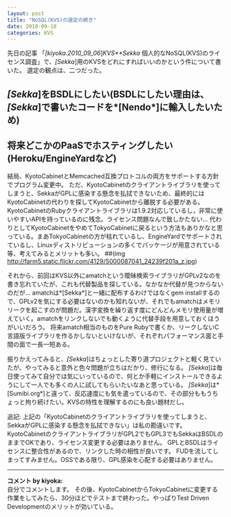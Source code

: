 ```yaml
---
layout: post
title: "NoSQL(KVS)の選定の続き"
date: 2010-09-18
categories: KVS
---
```

先日の記事 「*[kiyoka.2010_09_06*]*KVS**Sekka* 個人的なNoSQL(KVS)のライセンス調査」で、*[Sekka*]用のKVSをどれにすればいいのかという件について書いた。
選定の観点は、二つだった。
## *[Sekka*]をBSDLにしたい(BSDLにしたい理由は、*[Sekka*]で書いたコードを*[Nendo*]に輸入したいため)
## 将来どこかのPaaSでホスティングしたい(Heroku/EngineYardなど)
結局、KyotoCabinetとMemcached互換プロトコルの両方をサポートする方針でプログラム変更中。
ただ、KyotoCabinetのクライアントライブラリを使ってしまうと、SekkaがGPLに感染する懸念を払拭できないため、最終的にはKyotoCabinetの代わりを探してKyotoCabinetから離脱する必要がある。
KyotoCabinetのRubyクライアントライブラリは1.9.2対応しているし，非常に使いやすいAPIを持っているのに残念。ライセンス問題なんで致しかたない…
代わりとしてKyotoCabinetをやめてTokyoCabinetに戻るという方法もありかなと思っている。まあTokyoCabinetの方が枯れているし、EngineYardでサポートされているし、Linuxディストリビューションの多くでパッケージが用意されている等、考えてみるとメリットも多い。
 ##(img http://farm5.static.flickr.com/4129/5000087041_24239f201a_z.jpg)

それから、前回はKVS以外にamatchという曖昧検索ライブラリがGPLv2なのを書き忘れていたが、これも代替製品を探している。なかなか代替が見つからないのだが…
amatchは*[Sekka*]と一緒に配布するわけではなくgem installするので、GPLv2を気にする必要はないのかも知れないが、それでもamatchはメモリリークを起こすのが問題だ。漢字変換を繰り返す度にどんどんメモリ使用量が増えていく。amatchをリンクしないでも動くように代替手段を用意しておくほうがいいだろう。
将来amatch相当のものをPure Rubyで書くか、リークしないC言語版ライブラリを作るかしないといけないが、それぞれパフォーマンス面と手間の面で一長一短ある。

振りかえってみると、*[Sekka*]はちょっとした寄り道プロジェクトと軽く見ていたが、やってみると意外と色々問題が立ちはだかり、修行になる。
*[Sekka*]は毎日使ってみて自分では気にいっているので、何とか手軽にインストールできるようにして一人でも多くの人に試してもらいたいなあと思っている。
*[Sekka*]は*[Sumibi.org*]と違って、反応速度にも気を遣っているので、その部分ももうちょっと拘り続けたい。KVSの特性を理解するのにも良い題材だし。

追記:
上記の「KyotoCabinetのクライアントライブラリを使ってしまうと、SekkaがGPLに感染する懸念を払拭できない」は私の勘違いです。
KyotoCabinetのクライアントライブラリがGPL2でもGPL3でもSekkaはBSDLのままでOKであり、ライセンス変更する必要はありません。
GPLとBSDLはライセンスに整合性があるので、リンクした時の相性が良いです。
FUDを流してしまってすみません。OSSである限り、GPL感染を心配する必要はありません。



---

**コメント by kiyoka:**  
自分でコメントします。
その後、KyotoCabinetからTokyoCabinetに変更する作業をしてみたら、30分ほどでテストまで終わった。やっぱりTest Driven Developmentのメリットが効いている。
